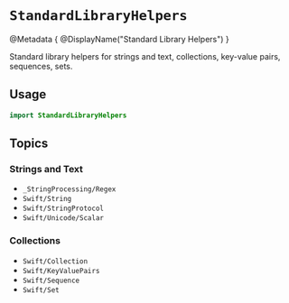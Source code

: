 # ``StandardLibraryHelpers``

@Metadata {
	@DisplayName("Standard Library Helpers")
}

Standard library helpers for strings and text, collections, key-value pairs, sequences, sets.

## Usage

```swift
import StandardLibraryHelpers
```

## Topics

### Strings and Text

- ``_StringProcessing/Regex``
- ``Swift/String``
- ``Swift/StringProtocol``
- ``Swift/Unicode/Scalar``

### Collections

- ``Swift/Collection``
- ``Swift/KeyValuePairs``
- ``Swift/Sequence``
- ``Swift/Set``
